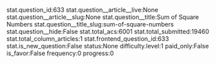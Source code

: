 stat.question_id:633
stat.question__article__live:None
stat.question__article__slug:None
stat.question__title:Sum of Square Numbers
stat.question__title_slug:sum-of-square-numbers
stat.question__hide:False
stat.total_acs:6001
stat.total_submitted:19460
stat.total_column_articles:1
stat.frontend_question_id:633
stat.is_new_question:False
status:None
difficulty.level:1
paid_only:False
is_favor:False
frequency:0
progress:0
